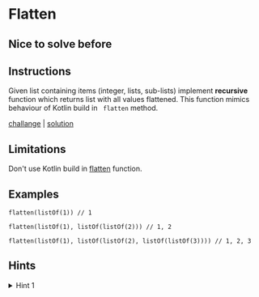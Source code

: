 # Flatten

## Nice to solve before

## Instructions

Given list containing items (integer, lists, sub-lists) implement **recursive** function which returns list with all
values flattened. This function mimics behaviour of Kotlin build in ` flatten` method.

[challange](challange.kt) | [solution](solution.kt)

## Limitations

Don't use Kotlin build in [flatten](https://kotlinlang.org/api/latest/jvm/stdlib/kotlin.collections/flatten.html) 
function.

## Examples

```
flatten(listOf(1)) // 1

flatten(listOf(1), listOf(listOf(2))) // 1, 2

flatten(listOf(1), listOf(listOf(2), listOf(listOf(3)))) // 1, 2, 3
```

## Hints

<details>
<summary>Hint 1</summary>
Use helper recursive function.
</details>